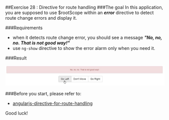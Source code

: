 ##Exercise 28 : Directive for route handling
###The goal
In this application, you are supposed to use $rootScope within an ***error*** directive to detect route change errors and display it.

###Requirements
* when it detects route change error, you should see a message ***"No, no, no. That is not good way!"***
* use ````ng-show```` directive to show the error alarm only when you need it.

###Result

![alt text](app/assets/goleft.jpg "Go Left")

###Before you start, please refer to:
* [angularjs-directive-for-route-handling](https://egghead.io/lessons/angularjs-directive-for-route-handling)

Good luck!
